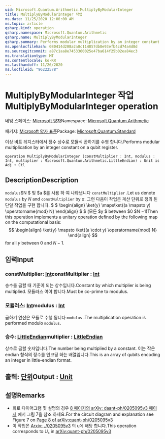 ```yaml
---
uid: Microsoft.Quantum.Arithmetic.MultiplyByModularInteger
title: MultiplyByModularInteger 작업
ms.date: 11/25/2020 12:00:00 AM
ms.topic: article
qsharp.kind: operation
qsharp.namespace: Microsoft.Quantum.Arithmetic
qsharp.name: MultiplyByModularInteger
qsharp.summary: Performs modular multiplication by an integer constant on a qubit register.
ms.openlocfilehash: 080414d208a2a0c114857db8e93efb4cd74a4d8d
ms.sourcegitcommit: a87c1aa8e7453360025e47ba614f25b02ea84ec3
ms.translationtype: MT
ms.contentlocale: ko-KR
ms.lasthandoff: 11/26/2020
ms.locfileid: "96222578"
---
```

# <a name="multiplybymodularinteger-operation"></a><span data-ttu-id="64480-102">MultiplyByModularInteger 작업</span><span class="sxs-lookup"><span data-stu-id="64480-102">MultiplyByModularInteger operation</span></span>

<span data-ttu-id="64480-103">네임 스페이스: [Microsoft 양자](xref:Microsoft.Quantum.Arithmetic)</span><span class="sxs-lookup"><span data-stu-id="64480-103">Namespace: [Microsoft.Quantum.Arithmetic](xref:Microsoft.Quantum.Arithmetic)</span></span>

<span data-ttu-id="64480-104">패키지: [Microsoft 양자 표준](https://nuget.org/packages/Microsoft.Quantum.Standard)</span><span class="sxs-lookup"><span data-stu-id="64480-104">Package: [Microsoft.Quantum.Standard](https://nuget.org/packages/Microsoft.Quantum.Standard)</span></span>


<span data-ttu-id="64480-105">이상 비트 레지스터에서 정수 상수로 모듈식 곱하기를 수행 합니다.</span><span class="sxs-lookup"><span data-stu-id="64480-105">Performs modular multiplication by an integer constant on a qubit register.</span></span>

```qsharp
operation MultiplyByModularInteger (constMultiplier : Int, modulus : Int, multiplier : Microsoft.Quantum.Arithmetic.LittleEndian) : Unit is Adj + Ctl
```


## <a name="description"></a><span data-ttu-id="64480-106">Description</span><span class="sxs-lookup"><span data-stu-id="64480-106">Description</span></span>

<span data-ttu-id="64480-107">`modulus`$N $ 및 $a $를 사용 하 여 나타냅니다 `constMultiplier` .</span><span class="sxs-lookup"><span data-stu-id="64480-107">Let us denote `modulus` by $N$ and `constMultiplier` by $a$.</span></span>
<span data-ttu-id="64480-108">그런 다음이 작업은 계산 단위로 정의 된 단일 작업을 구현 합니다. $ $ \begin{align} \ket{y} \maps\ket{(a \mapsto y) \operatorname{mod} N} \end{align} $ $ (모든 $y $ between $0 $N $-$1)</span><span class="sxs-lookup"><span data-stu-id="64480-108">Then this operation implements a unitary operation defined by the following map on the computational basis: $$ \begin{align} \ket{y} \mapsto \ket{(a \cdot y) \operatorname{mod} N} \end{align} $$ for all $y$ between $0$ and $N - 1$.</span></span>

## <a name="input"></a><span data-ttu-id="64480-109">입력</span><span class="sxs-lookup"><span data-stu-id="64480-109">Input</span></span>

### <a name="constmultiplier--int"></a><span data-ttu-id="64480-110">constMultiplier: [Int](xref:microsoft.quantum.lang-ref.int)</span><span class="sxs-lookup"><span data-stu-id="64480-110">constMultiplier : [Int](xref:microsoft.quantum.lang-ref.int)</span></span>

<span data-ttu-id="64480-111">승수를 곱할 때 기준이 되는 상수입니다.</span><span class="sxs-lookup"><span data-stu-id="64480-111">Constant by which multiplier is being multiplied.</span></span> <span data-ttu-id="64480-112">모듈러스 여야 합니다.</span><span class="sxs-lookup"><span data-stu-id="64480-112">Must be co-prime to modulus.</span></span>


### <a name="modulus--int"></a><span data-ttu-id="64480-113">모듈러스: [Int](xref:microsoft.quantum.lang-ref.int)</span><span class="sxs-lookup"><span data-stu-id="64480-113">modulus : [Int](xref:microsoft.quantum.lang-ref.int)</span></span>

<span data-ttu-id="64480-114">곱하기 연산은 모듈로 수행 됩니다 `modulus` .</span><span class="sxs-lookup"><span data-stu-id="64480-114">The multiplication operation is performed modulo `modulus`.</span></span>


### <a name="multiplier--littleendian"></a><span data-ttu-id="64480-115">승수: [LittleEndian](xref:Microsoft.Quantum.Arithmetic.LittleEndian)</span><span class="sxs-lookup"><span data-stu-id="64480-115">multiplier : [LittleEndian](xref:Microsoft.Quantum.Arithmetic.LittleEndian)</span></span>

<span data-ttu-id="64480-116">상수로 곱할 숫자입니다.</span><span class="sxs-lookup"><span data-stu-id="64480-116">The number being multiplied by a constant.</span></span>
<span data-ttu-id="64480-117">이는 작은 endian 형식의 정수를 인코딩 하는 배열입니다.</span><span class="sxs-lookup"><span data-stu-id="64480-117">This is an array of qubits encoding an integer in little-endian format.</span></span>



## <a name="output--unit"></a><span data-ttu-id="64480-118">출력: [단위](xref:microsoft.quantum.lang-ref.unit)</span><span class="sxs-lookup"><span data-stu-id="64480-118">Output : [Unit](xref:microsoft.quantum.lang-ref.unit)</span></span>



## <a name="remarks"></a><span data-ttu-id="64480-119">설명</span><span class="sxs-lookup"><span data-stu-id="64480-119">Remarks</span></span>

- <span data-ttu-id="64480-120">회로 다이어그램 및 설명의 경우 [8 페이지의 arXiv: daant-ph/0205095v3 페이지](https://arxiv.org/pdf/quant-ph/0205095v3.pdf#page=8) 에서 그림 7을 참조 하세요.</span><span class="sxs-lookup"><span data-stu-id="64480-120">For the circuit diagram and explanation see Figure 7 on [Page 8 of arXiv:quant-ph/0205095v3](https://arxiv.org/pdf/quant-ph/0205095v3.pdf#page=8)</span></span>
- <span data-ttu-id="64480-121">이 작업은 [Arxiv: ₐ/0205095v3](https://arxiv.org/pdf/quant-ph/0205095v3.pdf) 의 u에 해당 합니다.</span><span class="sxs-lookup"><span data-stu-id="64480-121">This operation corresponds to Uₐ in [arXiv:quant-ph/0205095v3](https://arxiv.org/pdf/quant-ph/0205095v3.pdf)</span></span>